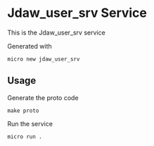 # Jdaw_user_srv Service

This is the Jdaw_user_srv service

Generated with

```
micro new jdaw_user_srv
```

## Usage

Generate the proto code

```
make proto
```

Run the service

```
micro run .
```